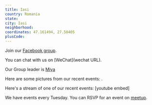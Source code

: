 ```yaml
---
title: Iasi
country: Romania
state: 
city: Iasi
neighborhood: 
coordinates: 47.161494, 27.58405
plusCode:
---
```

Join our [Facebook group](https://www.facebook.com/groups/free.code.camp.iasi.romania).

You can chat with us on [WeChat](wechat URL).

Our Group leader is [Miya](freecodecamp.org/miya)

Here are some pictures from our recent events:
![]().

Here's a stream of one of our recent events:
[youtube embed]

We have events every Tuesday. You can RSVP for an event on [meetup](meetupurl).
